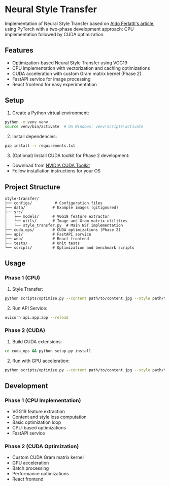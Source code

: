 # Neural Style Transfer

Implementation of Neural Style Transfer based on [Aldo Ferlatti's article](https://medium.com/@ferlatti.aldo/neural-style-transfer-nst-theory-and-implementation-c26728cf969d), using PyTorch with a two-phase development approach: CPU implementation followed by CUDA optimization.

## Features

- Optimization-based Neural Style Transfer using VGG19
- CPU implementation with vectorization and caching optimizations
- CUDA acceleration with custom Gram matrix kernel (Phase 2)
- FastAPI service for image processing
- React frontend for easy experimentation

## Setup

1. Create a Python virtual environment:

```bash
python -m venv venv
source venv/bin/activate  # On Windows: venv\Scripts\activate
```

2. Install dependencies:

```bash
pip install -r requirements.txt
```

3. (Optional) Install CUDA toolkit for Phase 2 development:

- Download from [NVIDIA CUDA Toolkit](https://developer.nvidia.com/cuda-downloads)
- Follow installation instructions for your OS

## Project Structure

```
style-transfer/
├── configs/          # Configuration files
├── data/            # Example images (gitignored)
├── src/
│   ├── models/      # VGG19 feature extractor
│   └── utils/       # Image and Gram matrix utilities
│   └── style_transfer.py  # Main NST implementation
├── cuda_ops/        # CUDA optimizations (Phase 2)
├── api/             # FastAPI service
├── web/             # React frontend
├── tests/           # Unit tests
└── scripts/         # Optimization and benchmark scripts
```

## Usage

### Phase 1 (CPU)

1. Style Transfer:

```bash
python scripts/optimize.py --content path/to/content.jpg --style path/to/style.jpg
```

2. Run API Service:

```bash
uvicorn api.app:app --reload
```

### Phase 2 (CUDA)

1. Build CUDA extensions:

```bash
cd cuda_ops && python setup.py install
```

2. Run with GPU acceleration:

```bash
python scripts/optimize.py --content path/to/content.jpg --style path/to/style.jpg --use-cuda
```

## Development

### Phase 1 (CPU Implementation)

- VGG19 feature extraction
- Content and style loss computation
- Basic optimization loop
- CPU-based optimizations
- FastAPI service

### Phase 2 (CUDA Optimization)

- Custom CUDA Gram matrix kernel
- GPU acceleration
- Batch processing
- Performance optimizations
- React frontend
